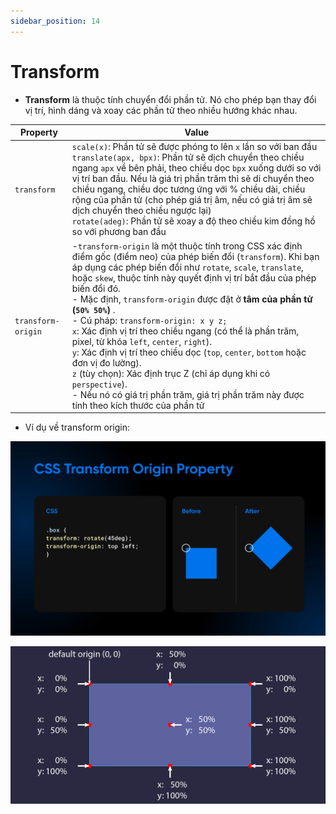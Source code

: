 ```yaml
---
sidebar_position: 14
---
```


# Transform

- **Transform** là thuộc tính chuyển đổi phần tử. Nó cho phép bạn thay đổi vị trí, hình dáng và xoay các phần tử theo nhiều hướng khác nhau.

| Property           | Value                                                                                                                                                                                                                                                                                                                                                                                                                                                                                                                                                                                                                                                                                                                                                                       |
| ------------------ | --------------------------------------------------------------------------------------------------------------------------------------------------------------------------------------------------------------------------------------------------------------------------------------------------------------------------------------------------------------------------------------------------------------------------------------------------------------------------------------------------------------------------------------------------------------------------------------------------------------------------------------------------------------------------------------------------------------------------------------------------------------------------- |
| `transform`        | `scale(x)`: Phần tử sẽ được phóng to lên `x` lần so với ban đầu<br />`translate(apx, bpx)`: Phần tử sẽ dịch chuyển theo chiều ngang `apx` về bên phải, theo chiều dọc `bpx` xuống dưới so với vị trí ban đầu. Nếu là giá trị phần trăm thì sẽ di chuyển theo chiều ngang, chiều dọc tương ứng với % chiều dài, chiều rộng của phần tử (cho phép giá trị âm, nếu có giá trị âm sẽ dịch chuyển theo chiều ngược lại)<br />`rotate(adeg)`: Phần tử sẽ xoay a độ theo chiều kim đồng hồ so với phương ban đầu                                                                                                                                                                                                                                                                   |
| `transform-origin` | -`transform-origin` là một thuộc tính trong CSS xác định điểm gốc (điểm neo) của phép biến đổi (`transform`). Khi bạn áp dụng các phép biến đổi như `rotate`, `scale`, `translate`, hoặc `skew`, thuộc tính này quyết định vị trí bắt đầu của phép biến đổi đó.<br />- Mặc định, `transform-origin` được đặt ở **tâm của phần tử (`50% 50%`)** .<br />- Cú pháp: `transform-origin: x y z;`<br />`x`: Xác định vị trí theo chiều ngang (có thể là phần trăm, pixel, từ khóa `left`, `center`, `right`).<br />`y`: Xác định vị trí theo chiều dọc (`top`, `center`, `bottom` hoặc đơn vị đo lường).<br />`z` (tùy chọn): Xác định trục Z (chỉ áp dụng khi có `perspective`).<br />- Nếu nó có giá trị phần trăm, giá trị phần trăm này được tính theo kích thước của phần tử |

- Ví dụ về transform origin:

![1739028361302](image/transform/1739028361302.png)

![1739028380441](image/transform/1739028380441.png)
